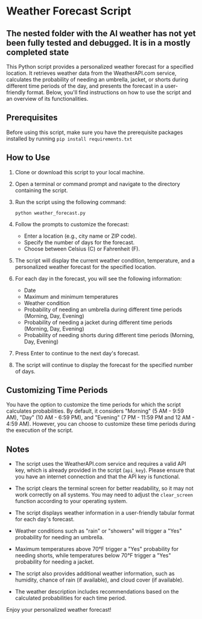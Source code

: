 # Weather Forecast Script
## The nested folder with the AI weather has not yet been fully tested and debugged. It is in a mostly completed state 


This Python script provides a personalized weather forecast for a specified location. It retrieves weather data from the WeatherAPI.com service, calculates the probability of needing an umbrella, jacket, or shorts during different time periods of the day, and presents the forecast in a user-friendly format. Below, you'll find instructions on how to use the script and an overview of its functionalities.

## Prerequisites

Before using this script, make sure you have the prerequisite packages installed by running `pip install requirements.txt`

## How to Use

1. Clone or download this script to your local machine.

2. Open a terminal or command prompt and navigate to the directory containing the script.

3. Run the script using the following command:

   ```
   python weather_forecast.py
   ```

4. Follow the prompts to customize the forecast:

   - Enter a location (e.g., city name or ZIP code).
   - Specify the number of days for the forecast.
   - Choose between Celsius (C) or Fahrenheit (F).

5. The script will display the current weather condition, temperature, and a personalized weather forecast for the specified location.

6. For each day in the forecast, you will see the following information:

   - Date
   - Maximum and minimum temperatures
   - Weather condition
   - Probability of needing an umbrella during different time periods (Morning, Day, Evening)
   - Probability of needing a jacket during different time periods (Morning, Day, Evening)
   - Probability of needing shorts during different time periods (Morning, Day, Evening)

7. Press Enter to continue to the next day's forecast.

8. The script will continue to display the forecast for the specified number of days.

## Customizing Time Periods

You have the option to customize the time periods for which the script calculates probabilities. By default, it considers "Morning" (5 AM - 9:59 AM), "Day" (10 AM - 6:59 PM), and "Evening" (7 PM - 11:59 PM and 12 AM - 4:59 AM). However, you can choose to customize these time periods during the execution of the script.

## Notes

- The script uses the WeatherAPI.com service and requires a valid API key, which is already provided in the script (`api_key`). Please ensure that you have an internet connection and that the API key is functional.

- The script clears the terminal screen for better readability, so it may not work correctly on all systems. You may need to adjust the `clear_screen` function according to your operating system.

- The script displays weather information in a user-friendly tabular format for each day's forecast.

- Weather conditions such as "rain" or "showers" will trigger a "Yes" probability for needing an umbrella.

- Maximum temperatures above 70°F trigger a "Yes" probability for needing shorts, while temperatures below 70°F trigger a "Yes" probability for needing a jacket.

- The script also provides additional weather information, such as humidity, chance of rain (if available), and cloud cover (if available).

- The weather description includes recommendations based on the calculated probabilities for each time period.

Enjoy your personalized weather forecast!